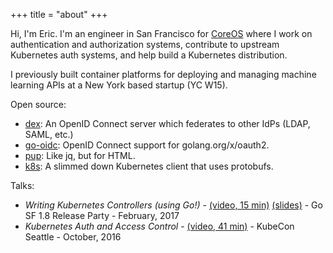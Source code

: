 +++
title = "about"
+++

Hi, I'm Eric. I'm an engineer in San Francisco for [CoreOS][coreos] where I work on authentication and authorization systems, contribute to upstream Kubernetes auth systems, and help build a Kubernetes distribution.

I previously built container platforms for deploying and managing machine learning APIs at a New York based startup (YC W15).

Open source:

- [dex][dex]: An OpenID Connect server which federates to other IdPs (LDAP, SAML, etc.)
- [go-oidc][go-oidc]: OpenID Connect support for golang.org/x/oauth2.
- [pup][pup]: Like jq, but for HTML.
- [k8s][k8s-client]: A slimmed down Kubernetes client that uses protobufs.

Talks:

- _Writing Kubernetes Controllers (using Go!)_ - [(video, 15 min)][k8s-controllers-vid] [(slides)][k8s-controllers-slides] - Go SF 1.8 Release Party - February, 2017
- _Kubernetes Auth and Access Control_ - [(video, 41 min)][k8s-auth] - KubeCon Seattle - October, 2016

[coreos]: https://coreos.com
[k8s]: http://kubernetes.io
[dex]: https://github.com/coreos/dex
[k8s-client]: https://github.com/ericchiang/k8s
[go-oidc]: https://github.com/coreos/go-oidc
[pup]: https://github.com/ericchiang/pup
[k8s-controllers-vid]: https://www.youtube.com/watch?v=11JIAwOBCpg&feature=youtu.be&t=22m52s
[k8s-controllers-slides]: https://talks.godoc.org/github.com/ericchiang/go-1.8-release-party/kubernetes-controllers.slide
[k8s-auth]: https://www.youtube.com/watch?v=WvnXemaYQ50
